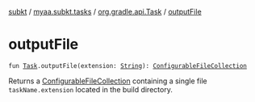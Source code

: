[subkt](../../index.md) / [myaa.subkt.tasks](../index.md) / [org.gradle.api.Task](index.md) / [outputFile](./output-file.md)

# outputFile

`fun `[`Task`](https://docs.gradle.org/current/javadoc/org/gradle/api/Task.html)`.outputFile(extension: `[`String`](https://kotlinlang.org/api/latest/jvm/stdlib/kotlin/-string/index.html)`): `[`ConfigurableFileCollection`](https://docs.gradle.org/current/javadoc/org/gradle/api/file/ConfigurableFileCollection.html)

Returns a [ConfigurableFileCollection](https://docs.gradle.org/current/javadoc/org/gradle/api/file/ConfigurableFileCollection.html) containing a single file `taskName.extension`
located in the build directory.

